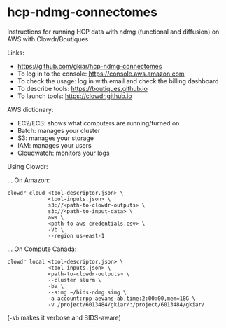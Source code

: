 # hcp-ndmg-connectomes
Instructions for running HCP data with ndmg (functional and diffusion) on AWS with Clowdr/Boutiques

Links:
- https://github.com/gkiar/hcp-ndmg-connectomes
- To log in to the console: https://console.aws.amazon.com
- To check the usage: log in with email and check the billing dashboard
- To describe tools: https://boutiques.github.io
- To launch tools: https://clowdr.github.io

AWS dictionary:
- EC2/ECS: shows what computers are running/turned on
- Batch: manages your cluster
- S3: manages your storage
- IAM: manages your users
- Cloudwatch: monitors your logs

Using Clowdr:


... On Amazon:

    clowdr cloud <tool-descriptor.json> \
                 <tool-inputs.json> \
                 s3://<path-to-clowdr-outputs> \
                 s3://<path-to-input-data> \
                 aws \
                 <path-to-aws-credentials.csv> \
                 -Vb \
                 --region us-east-1

... On Compute Canada:

    clowdr local <tool-descriptor.json> \
                 <tool-inputs.json> \
                 <path-to-clowdr-outputs> \
                 --cluster slurm \
                 -bV \
                 --simg ~/bids-ndmg.simg \
                 -a account:rpp-aevans-ab,time:2:00:00,mem=18G \
                 -v /project/6013484/gkiar/:/project/6013484/gkiar/



(`-Vb` makes it verbose and BIDS-aware)
